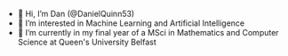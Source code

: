 - 👋 Hi, I’m Dan (@DanielQuinn53)
- 👀 I’m interested in Machine Learning and Artificial Intelligence
- 🌱 I’m currently in my final year of a MSci in Mathematics and Computer Science at Queen's University Belfast

<!---
DanielQuinn53/DanielQuinn53 is a ✨ special ✨ repository because its `README.md` (this file) appears on your GitHub profile.
You can click the Preview link to take a look at your changes.
--->
